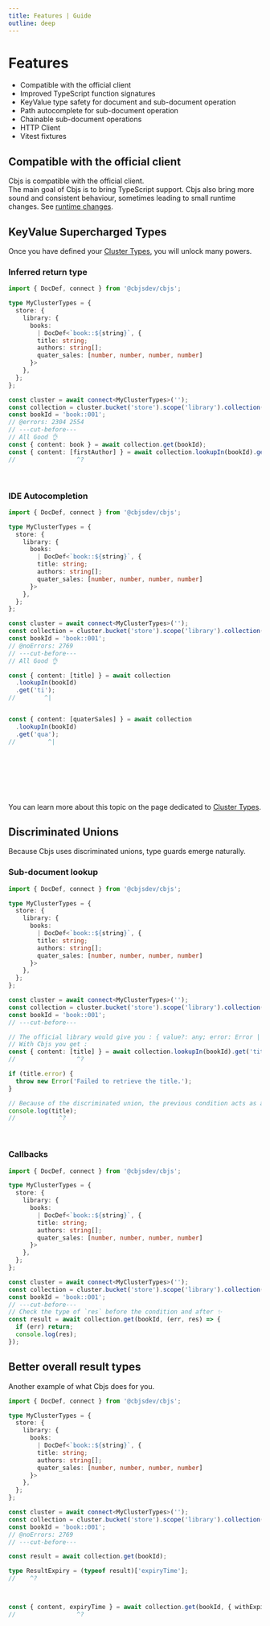 ```yaml
---
title: Features | Guide
outline: deep
---
```


# Features

- Compatible with the official client
- Improved TypeScript function signatures
- KeyValue type safety for document and sub-document operation
- Path autocomplete for sub-document operation
- Chainable sub-document operations
- HTTP Client
- Vitest fixtures

## Compatible with the official client

Cbjs is compatible with the official client.  
The main goal of Cbjs is to bring TypeScript support.
Cbjs also bring more sound and consistent behaviour, sometimes leading to small runtime changes. See [runtime changes](runtime-changes).

## KeyValue Supercharged Types

Once you have defined your [Cluster Types](cluster-types), you will unlock many powers.

### Inferred return type

```ts twoslash
import { DocDef, connect } from '@cbjsdev/cbjs';

type MyClusterTypes = {
  store: {
    library: {
      books:
        | DocDef<`book::${string}`, {
        title: string;
        authors: string[];
        quater_sales: [number, number, number, number]
      }>
    },
  };
};

const cluster = await connect<MyClusterTypes>('');
const collection = cluster.bucket('store').scope('library').collection('books');
const bookId = 'book::001';
// @errors: 2304 2554 
// ---cut-before---
// All Good 👌
const { content: book } = await collection.get(bookId);
const { content: [firstAuthor] } = await collection.lookupIn(bookId).get('authors[0]');
//                 ^?
```
&nbsp;
&nbsp;
&nbsp;

### IDE Autocompletion

```ts twoslash
import { DocDef, connect } from '@cbjsdev/cbjs';

type MyClusterTypes = {
  store: {
    library: {
      books:
        | DocDef<`book::${string}`, {
        title: string;
        authors: string[];
        quater_sales: [number, number, number, number]
      }>
    },
  };
};

const cluster = await connect<MyClusterTypes>('');
const collection = cluster.bucket('store').scope('library').collection('books');
const bookId = 'book::001';
// @noErrors: 2769
// ---cut-before---
// All Good 👌

const { content: [title] } = await collection
  .lookupIn(bookId)
  .get('ti');
//        ^|


const { content: [quaterSales] } = await collection
  .lookupIn(bookId)
  .get('qua');
//         ^|
```

&nbsp;
&nbsp;  
&nbsp;  
&nbsp;  
&nbsp;  
&nbsp;

You can learn more about this topic on the page dedicated to [Cluster Types](cluster-types).


## Discriminated Unions

Because Cbjs uses discriminated unions, type guards emerge naturally.

### Sub-document lookup
```ts twoslash
import { DocDef, connect } from '@cbjsdev/cbjs';

type MyClusterTypes = {
  store: {
    library: {
      books:
        | DocDef<`book::${string}`, {
        title: string;
        authors: string[];
        quater_sales: [number, number, number, number]
      }>
    },
  };
};

const cluster = await connect<MyClusterTypes>('');
const collection = cluster.bucket('store').scope('library').collection('books');
const bookId = 'book::001';
// ---cut-before---

// The official library would give you : { value?: any; error: Error | null }
// With Cbjs you get :
const { content: [title] } = await collection.lookupIn(bookId).get('title');
//                 ^?

if (title.error) {
  throw new Error('Failed to retrieve the title.');
}

// Because of the discriminated union, the previous condition acts as a type guard.
console.log(title);
//            ^?
```

&nbsp;  

### Callbacks

```ts twoslash
import { DocDef, connect } from '@cbjsdev/cbjs';

type MyClusterTypes = {
  store: {
    library: {
      books:
        | DocDef<`book::${string}`, {
        title: string;
        authors: string[];
        quater_sales: [number, number, number, number]
      }>
    },
  };
};

const cluster = await connect<MyClusterTypes>('');
const collection = cluster.bucket('store').scope('library').collection('books');
const bookId = 'book::001';
// ---cut-before---
// Check the type of `res` before the condition and after ✨
const result = await collection.get(bookId, (err, res) => {
  if (err) return;
  console.log(res);
});
```

## Better overall result types

Another example of what Cbjs does for you.

```ts twoslash
import { DocDef, connect } from '@cbjsdev/cbjs';

type MyClusterTypes = {
  store: {
    library: {
      books:
        | DocDef<`book::${string}`, {
        title: string;
        authors: string[];
        quater_sales: [number, number, number, number]
      }>
    },
  };
};

const cluster = await connect<MyClusterTypes>('');
const collection = cluster.bucket('store').scope('library').collection('books');
const bookId = 'book::001';
// @noErrors: 2769
// ---cut-before---

const result = await collection.get(bookId);

type ResultExpiry = (typeof result)['expiryTime'];
//    ^?



const { content, expiryTime } = await collection.get(bookId, { withExpiry: true });
//                 ^?
```

&nbsp;  
&nbsp;  
